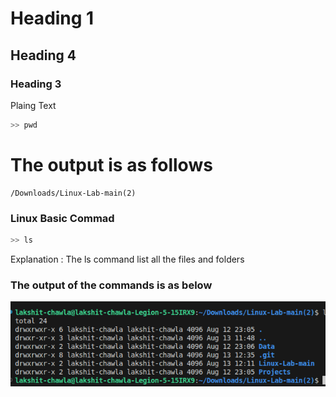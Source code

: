 #       Heading 1
##      Heading 4
###     Heading 3

Plaing Text

```bash
>> pwd
```

# The output is as follows

```
/Downloads/Linux-Lab-main(2)

```

### Linux Basic Commad 
``` bash
>> ls
```
Explanation : The ls command list all the files and folders

### The output of the commands is as below

![images](./images/ls.png)